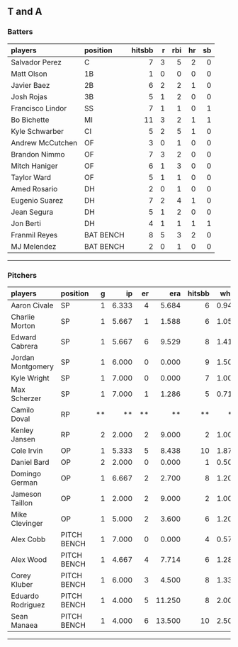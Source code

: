 ## T and A

### Batters

 
|players          |position  | hitsbb|  r| rbi| hr| sb| 
|:----------------|:---------|------:|--:|---:|--:|--:| 
|Salvador Perez   |C         |      7|  3|   5|  2|  0| 
|Matt Olson       |1B        |      1|  0|   0|  0|  0| 
|Javier Baez      |2B        |      6|  2|   2|  1|  0| 
|Josh Rojas       |3B        |      5|  1|   2|  0|  0| 
|Francisco Lindor |SS        |      7|  1|   1|  0|  1| 
|Bo Bichette      |MI        |     11|  3|   2|  1|  1| 
|Kyle Schwarber   |CI        |      5|  2|   5|  1|  0| 
|Andrew McCutchen |OF        |      3|  0|   1|  0|  0| 
|Brandon Nimmo    |OF        |      7|  3|   2|  0|  0| 
|Mitch Haniger    |OF        |      6|  1|   3|  0|  0| 
|Taylor Ward      |OF        |      5|  1|   1|  0|  0| 
|Amed Rosario     |DH        |      2|  0|   1|  0|  0| 
|Eugenio Suarez   |DH        |      7|  2|   4|  1|  0| 
|Jean Segura      |DH        |      5|  1|   2|  0|  0| 
|Jon Berti        |DH        |      4|  1|   1|  1|  1| 
|Franmil Reyes    |BAT BENCH |      8|  5|   3|  2|  0| 
|MJ Melendez      |BAT BENCH |      2|  0|   1|  0|  0| 

* * *

### Pitchers

 
|players           |position    |  g|    ip| er|    era| hitsbb|  whip| so|  w| sv| 
|:-----------------|:-----------|--:|-----:|--:|------:|------:|-----:|--:|--:|--:| 
|Aaron Civale      |SP          |  1| 6.333|  4|  5.684|      6| 0.947|  5|  0|  0| 
|Charlie Morton    |SP          |  1| 5.667|  1|  1.588|      6| 1.059|  7|  1|  0| 
|Edward Cabrera    |SP          |  1| 5.667|  6|  9.529|      8| 1.412|  5|  0|  0| 
|Jordan Montgomery |SP          |  1| 6.000|  0|  0.000|      9| 1.500|  4|  1|  0| 
|Kyle Wright       |SP          |  1| 7.000|  0|  0.000|      7| 1.000|  6|  1|  0| 
|Max Scherzer      |SP          |  1| 7.000|  1|  1.286|      5| 0.714| 11|  0|  0| 
|Camilo Doval      |RP          | **|    **| **|     **|     **|    **| **| **| **| 
|Kenley Jansen     |RP          |  2| 2.000|  2|  9.000|      2| 1.000|  1|  0|  2| 
|Cole Irvin        |OP          |  1| 5.333|  5|  8.438|     10| 1.875|  6|  1|  0| 
|Daniel Bard       |OP          |  2| 2.000|  0|  0.000|      1| 0.500|  3|  0|  2| 
|Domingo German    |OP          |  1| 6.667|  2|  2.700|      8| 1.200|  1|  0|  0| 
|Jameson Taillon   |OP          |  1| 2.000|  2|  9.000|      2| 1.000|  2|  0|  0| 
|Mike Clevinger    |OP          |  1| 5.000|  2|  3.600|      6| 1.200|  3|  1|  0| 
|Alex Cobb         |PITCH BENCH |  1| 7.000|  0|  0.000|      4| 0.571|  7|  1|  0| 
|Alex Wood         |PITCH BENCH |  1| 4.667|  4|  7.714|      6| 1.286|  5|  0|  0| 
|Corey Kluber      |PITCH BENCH |  1| 6.000|  3|  4.500|      8| 1.333|  4|  1|  0| 
|Eduardo Rodriguez |PITCH BENCH |  1| 4.000|  5| 11.250|      8| 2.000|  5|  0|  0| 
|Sean Manaea       |PITCH BENCH |  1| 4.000|  6| 13.500|     10| 2.500|  4|  0|  0| 


* * *


